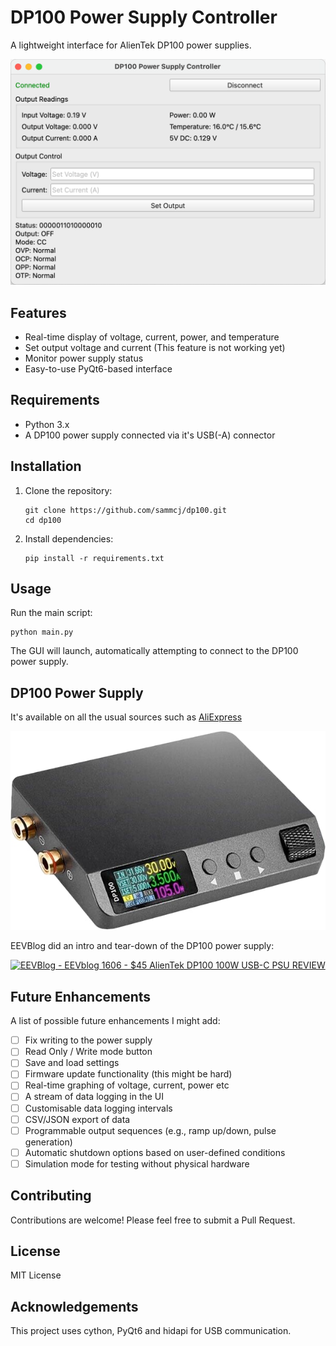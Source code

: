 # DP100 Power Supply Controller

A lightweight interface for AlienTek DP100 power supplies.

![DP100 App](images/screenshot-1.png)

## Features

- Real-time display of voltage, current, power, and temperature
- Set output voltage and current (This feature is not working yet)
- Monitor power supply status
- Easy-to-use PyQt6-based interface

## Requirements

- Python 3.x
- A DP100 power supply connected via it's USB(-A) connector

## Installation

1. Clone the repository:
   ```shell
   git clone https://github.com/sammcj/dp100.git
   cd dp100
   ```

2. Install dependencies:
   ```shell
   pip install -r requirements.txt
   ```

## Usage

Run the main script:

```shell
python main.py
```

The GUI will launch, automatically attempting to connect to the DP100 power supply.

## DP100 Power Supply

It's available on all the usual sources such as [AliExpress](https://www.aliexpress.com/item/1005005992326848.html)

![](images/dp100.jpg)

EEVBlog did an intro and tear-down of the DP100 power supply:

[![EEVBlog - EEVblog 1606 - $45 AlienTek DP100 100W USB-C PSU REVIEW](https://img.youtube.com/vi/Pd6LG7iP2GQ/0.jpg)](https://www.youtube.com/watch?v=Pd6LG7iP2GQ)

## Future Enhancements

A list of possible future enhancements I might add:

- [ ] Fix writing to the power supply
- [ ] Read Only / Write mode button
- [ ] Save and load settings
- [ ] Firmware update functionality (this might be hard)
- [ ] Real-time graphing of voltage, current, power etc
- [ ] A stream of data logging in the UI
- [ ] Customisable data logging intervals
- [ ] CSV/JSON export of data
- [ ] Programmable output sequences (e.g., ramp up/down, pulse generation)
- [ ] Automatic shutdown options based on user-defined conditions
- [ ] Simulation mode for testing without physical hardware

## Contributing

Contributions are welcome! Please feel free to submit a Pull Request.

## License

MIT License

## Acknowledgements

This project uses cython, PyQt6 and hidapi for USB communication.
